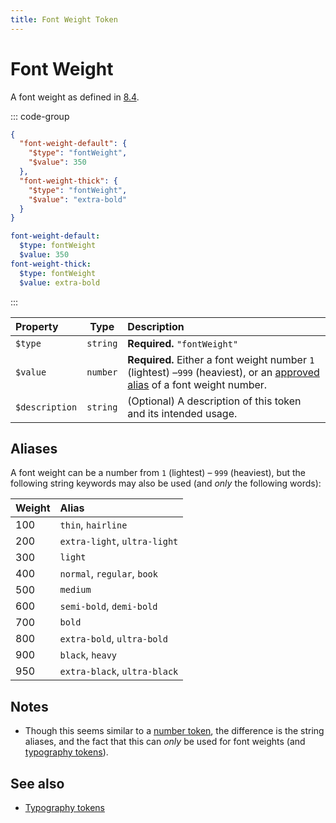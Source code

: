 ```yaml
---
title: Font Weight Token
---
```


# Font Weight

A font weight as defined in [8.4](https://design-tokens.github.io/community-group/format/#font-weight).

::: code-group

```json [JSON]
{
  "font-weight-default": {
    "$type": "fontWeight",
    "$value": 350
  },
  "font-weight-thick": {
    "$type": "fontWeight",
    "$value": "extra-bold"
  }
}
```

```yaml [YAML]
font-weight-default:
  $type: fontWeight
  $value: 350
font-weight-thick:
  $type: fontWeight
  $value: extra-bold
```

:::

| Property       |   Type   | Description                                                                                                                           |
| :------------- | :------: | :------------------------------------------------------------------------------------------------------------------------------------ |
| `$type`        | `string` | **Required.** `"fontWeight"`                                                                                                          |
| `$value`       | `number` | **Required.** Either a font weight number `1` (lightest) –`999` (heaviest), or an [approved alias](#aliases) of a font weight number. |
| `$description` | `string` | (Optional) A description of this token and its intended usage.                                                                        |

## Aliases

A font weight can be a number from `1` (lightest) – `999` (heaviest), but the following string keywords may also be used (and _only_ the following words):

| Weight | Alias                        |
| :----- | :--------------------------- |
| 100    | `thin`, `hairline`           |
| 200    | `extra-light`, `ultra-light` |
| 300    | `light`                      |
| 400    | `normal`, `regular`, `book`  |
| 500    | `medium`                     |
| 600    | `semi-bold`, `demi-bold`     |
| 700    | `bold`                       |
| 800    | `extra-bold`, `ultra-bold`   |
| 900    | `black`, `heavy`             |
| 950    | `extra-black`, `ultra-black` |

## Notes

- Though this seems similar to a [number token](/tokens/number), the difference is the string aliases, and the fact that this can _only_ be used for font weights (and [typography tokens](/tokens/typography)).

## See also

- [Typography tokens](/tokens/typography)
